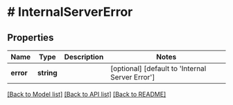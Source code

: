 # # InternalServerError

## Properties

Name | Type | Description | Notes
------------ | ------------- | ------------- | -------------
**error** | **string** |  | [optional] [default to 'Internal Server Error']

[[Back to Model list]](../../README.md#models) [[Back to API list]](../../README.md#endpoints) [[Back to README]](../../README.md)
